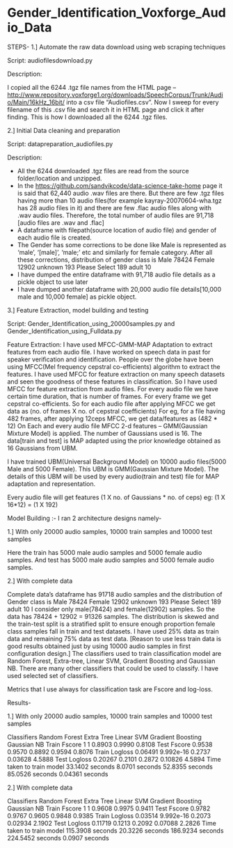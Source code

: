 # Gender_Identification_Voxforge_Audio_Data



STEPS-
1.] Automate the raw data download using web scraping techniques

Script:  audiofilesdownload.py 

Description: 

I copied all the 6244 .tgz file names from the HTML page – http://www.repository.voxforge1.org/downloads/SpeechCorpus/Trunk/Audio/Main/16kHz_16bit/    into a csv file “Audiofiles.csv”. 
Now I sweep for every filename of this .csv file and search it in HTML page and click it after finding.
This is how I downloaded all the 6244 .tgz files.

2.] Initial Data cleaning and preparation

Script:  datapreparation_audiofiles.py 

Description:  

-	All the 6244 downloaded .tgz files are read from the source folder/location and unzipped.
-	In the https://github.com/sandvikcode/data-science-take-home page it is said that 62,440 audio .wav files are there. But there are few .tgz files having more than 10 audio files(for example kayray-20070604-wha.tgz has 28 audio files in it) and there are few .flac audio files along with .wav audio files. Therefore, the total number of audio files are 91,718 [audio files are .wav and .flac]
-	A dataframe with filepath(source location of audio file) and gender of each audio file is created.
-	The Gender has some corrections to be done like Male is represented as ‘male’, ‘[male]’, ‘male;’ etc and similarly for female category. After all these corrections, distribution of gender class is Male             78424
Female           12902
unknown            193
Please Select      189
adult               10
-	I have dumped the entire dataframe with 91,718 audio file details as a pickle object to use later
-	I have dumped another dataframe with 20,000 audio file details[10,000 male and 10,000 female] as pickle object.


3.] Feature Extraction, model building and testing 

Script:  Gender_Identification_using_20000samples.py     and   Gender_Identification_using_Fulldata.py

Feature Extraction: I have used MFCC-GMM-MAP Adaptation to extract features from each audio file.
I have worked on speech data in past for speaker verification and identification. People over the globe have been using MFCC(Mel frequency cepstral co-efficients) algorithm to extract the features.
I have used MFCC for feature extraction on many speech datasets and seen the goodness of these features in classification. So I have used MFCC for feature extraction from audio files.
For every audio file we have certain time duration, that is number of frames. For every frame we get cepstral co-efficients.
So for each audio file after applying MFCC we get data as (no. of frames X no. of cepstral coefficients)
For eg, for a file having 482 frames, after applying 12ceps MFCC, we get data/features as (482 * 12)
On Each and every audio file MFCC 2-d features – GMM(Gaussian Mixture Model) is applied.
The number of Gaussians used is 16.
The data[train and test] is MAP adapted using the prior knowledge obtained as 16 Gaussians from UBM.

I have trained UBM(Universal Background Model) on 10000 audio files(5000 Male and 5000 Female).
This UBM is GMM(Gaussian Mixture Model). The details of this UBM will be used by every audio(train and test) file for MAP adaptation and representation. 

Every audio file will get features (1 X no. of Gaussians * no. of ceps)        eg: (1 X 16*12) = (1 X 192)

Model Building :-
I ran 2 architecture designs namely-

1.] With only 20000 audio samples, 10000 train samples and 10000 test samples

Here the train has 5000 male audio samples and 5000 female audio samples.
And test has 5000 male audio samples and 5000 female audio samples.

2.] With complete data

Complete data’s dataframe has 91718 audio samples and the distribution of Gender class is
Male             78424
Female           12902
unknown            193
Please Select      189
adult               10
I consider only male(78424) and female(12902) samples.
So the data has 78424 + 12902 = 91326 samples.
The distribution is skewed and the train-test split is a stratified split to ensure enough proportion female class samples fall in train and test datasets.
I have used 25% data as train data and remaining 75% data as test data. [Reason to use less train data is good results obtained just by using 10000 audio samples in first configuration design.]
The classifiers used to train classification model are Random Forest, Extra-tree, Linear SVM, Gradient Boosting and Gaussian NB.
There are many other classifiers that could be used to classify. I have used selected set of classifiers.


Metrics that I use always for classification task are Fscore and log-loss.

Results-

1.] With only 20000 audio samples, 10000 train samples and 10000 test samples

Classifiers	Random Forest	Extra Tree	Linear SVM	Gradient Boosting	Gaussian NB
Train Fscore	1	1	0.8903	0.9990	0.8108
Test Fscore	0.9538	0.9570	0.8892	0.9594	0.8076
Train Logloss	0.06491	9.992e-16	0.2737	0.03628	4.5888
Test Logloss	0.20267	0.2101	0.2872	0.10826	4.5894
Time taken to train model	33.1402 seconds	8.0701 seconds	52.8355 seconds	85.0526       seconds	0.04361 seconds


2.] With complete data

Classifiers	Random Forest	Extra Tree	Linear SVM	Gradient Boosting	Gaussian NB
Train Fscore	1	1	0.9608	0.9975	0.9411
Test Fscore	0.9782	0.9767	0.9605	0.9848	0.9385
Train Logloss	0.03514	9.992e-16	0.2073	0.02934	2.1902
Test Logloss	0.11719	0.1213	0.2092	0.07088	2.2826
Time taken to train model	115.3908 seconds	20.3226 seconds	186.9234 seconds	224.5452     seconds	0.0907 seconds

